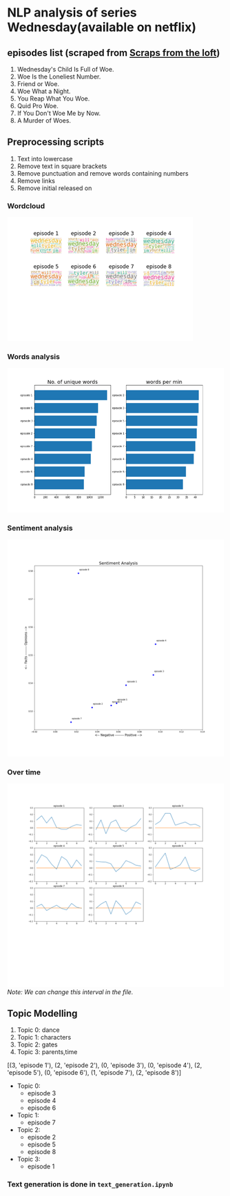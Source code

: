 # NLP analysis of series Wednesday(available on netflix)

## episodes list (scraped from [Scraps from the loft](https://scrapsfromtheloft.com/))

1. Wednesday's Child Is Full of Woe. 
2. Woe Is the Loneliest Number. 
3. Friend or Woe. 
4. Woe What a Night. 
5. You Reap What You Woe. 
6. Quid Pro Woe. 
7. If You Don't Woe Me by Now. 
8. A Murder of Woes.

## Preprocessing scripts

1. Text into lowercase
2. Remove text in square brackets
3. Remove punctuation and remove words containing numbers
4. Remove links
5. Remove initial released on 

### Wordcloud
![Wordcloud](results/Wordcloud.png)

### Words analysis
![Words](results/words.png)

### Sentiment analysis
![Sentiment Analysis](results/sentiment_analysis.png)

### Over time
![Sentiment Analysis Over Time](results/sentiment_analysis_over_time.png)
*Note: We can change this interval in the file.*

## Topic Modelling

1. Topic 0: dance
2. Topic 1: characters
3. Topic 2: gates
4. Topic 3: parents,time

[(3, 'episode 1'),
 (2, 'episode 2'),
 (0, 'episode 3'),
 (0, 'episode 4'),
 (2, 'episode 5'),
 (0, 'episode 6'),
 (1, 'episode 7'),
 (2, 'episode 8')]
- Topic 0:
   - episode 3
   - episode 4
   - episode 6
- Topic 1:
   - episode 7
- Topic 2:
   - episode 2
   - episode 5
   - episode 8
- Topic 3:
   - episode 1

### Text generation is done in `text_generation.ipynb`
